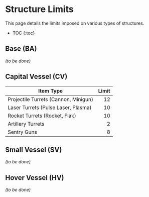 # Structure Limits

This page details the limits imposed on various types of structures.

* TOC
{:toc}

## Base (BA)

*(to be done)*

## Capital Vessel (CV)

| Item Type                            | Limit |
| ------------------------------------ |  ---: |
| Projectile Turrets (Cannon, Minigun) |    12 |
| Laser Turrets (Pulse Laser, Plasma)  |    10 |
| Rocket Turrets (Rocket, Flak)        |    10 |
| Artillery Turrets                    |     2 |
| Sentry Guns                          |     8 |

## Small Vessel (SV)

*(to be done)*

## Hover Vessel (HV)

*(to be done)*
